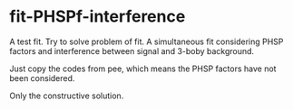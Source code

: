 # fit-PHSPf-interference

A test fit.
Try to solve problem of fit.
A simultaneous fit considering PHSP factors and interference between signal and 3-boby background.

Just copy the codes from pee, which means the PHSP factors have not been considered.

Only the constructive solution.
